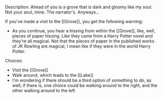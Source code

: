 Description: Ahead of you is a grove that is dark and gloomy like my soul. Not your soul, mine. The narrator's. Anyways...

If you've made a visit to the [[Grove]], you get the following warning:
* As you continue, you hear a hissing from within the [[Grove]], like, well, pieces of paper hissing. Like they came from a Harry Potter novel and they're all magical. Not that the pieces of paper in the published works of JK Rowling are magical, I mean like if they were in the world Harry Potter.

Choices:
- Visit the [[Grove]]
- Walk around, which leads to the [[Lake]]
- I'm wondering if there should be a third option of something to do, as well; if there is, one choice could be walking around to the right, and the other walking around to the left